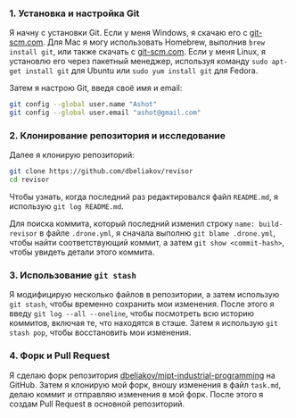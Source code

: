 ### 1. Установка и настройка Git

Я начну с установки Git. Если у меня Windows, я скачаю его с [git-scm.com](https://git-scm.com/download/win). Для Mac я могу использовать Homebrew, выполнив `brew install git`, или также скачать с [git-scm.com](https://git-scm.com/download/mac). Если у меня Linux, я установлю его через пакетный менеджер, используя команду `sudo apt-get install git` для Ubuntu или `sudo yum install git` для Fedora.

Затем я настрою Git, введя своё имя и email:
```bash
git config --global user.name "Ashot"
git config --global user.email "ashot@gmail.com"
```

### 2. Клонирование репозитория и исследование

Далее я клонирую репозиторий:
```bash
git clone https://github.com/dbeliakov/revisor
cd revisor
```

Чтобы узнать, когда последний раз редактировался файл `README.md`, я использую `git log README.md`.

Для поиска коммита, который последний изменил строку `name: build-revisor` в файле `.drone.yml`, я сначала выполню `git blame .drone.yml`, чтобы найти соответствующий коммит, а затем `git show <commit-hash>`, чтобы увидеть детали этого коммита.

### 3. Использование `git stash`

Я модифицирую несколько файлов в репозитории, а затем использую `git stash`, чтобы временно сохранить мои изменения. После этого я введу `git log --all --oneline`, чтобы посмотреть всю историю коммитов, включая те, что находятся в стэше. Затем я использую `git stash pop`, чтобы восстановить мои изменения.

### 4. Форк и Pull Request

Я сделаю форк репозитория [dbeliakov/mipt-industrial-programming](https://github.com/dbeliakov/mipt-industrial-programming/) на GitHub. Затем я клонирую мой форк, вношу изменения в файл `task.md`, делаю коммит и отправляю изменения в мой форк. После этого я создам Pull Request в основной репозиторий.
